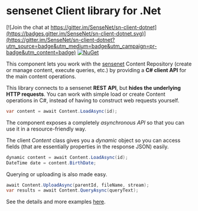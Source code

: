 # sensenet Client library for .Net

[![Join the chat at https://gitter.im/SenseNet/sn-client-dotnet](https://badges.gitter.im/SenseNet/sn-client-dotnet.svg)](https://gitter.im/SenseNet/sn-client-dotnet?utm_source=badge&utm_medium=badge&utm_campaign=pr-badge&utm_content=badge)
[![NuGet](https://img.shields.io/nuget/v/SenseNet.Client.svg)](https://www.nuget.org/packages/SenseNet.Client)

This component lets you work with the [sensenet](https://github.com/SenseNet/sensenet) Content Repository (create or manage content, execute queries, etc.) by providing a **C# client API** for the main content operations.

This library connects to a sensenet **REST API**, but **hides the underlying HTTP requests**. You can work with simple load or create Content operations in C#, instead of having to construct web requests yourself.
````csharp
var content = await Content.LoadAsync(id);
````
The component exposes a completely *asynchronous API* so that you can use it in a resource-friendly way.

The client *Content* class gives you a *dynamic* object so you can access fields (that are essentially properties in the response JSON) easily.
````csharp
dynamic content = await Content.LoadAsync(id);
DateTime date = content.BirthDate;
````
Querying or uploading is also made easy.
````csharp
await Content.UploadAsync(parentId, fileName, stream);
var results = await Content.QueryAsync(queryText);
````

See the details and more examples [here](http://wiki.sensenet.com/Client_library).
